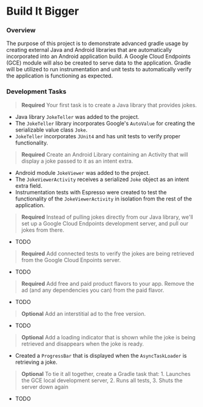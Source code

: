 # Build It Bigger

### Overview

The purpose of this project is to demonstrate advanced gradle usage by creating external Java and Android
libraries that are automatically incorporated into an Android application build. A Google Cloud Endpoints
 (GCE) module will also be created to serve data to the application. Gradle will be utilized to run
 instrumentation and unit tests to automatically verify the application is functioning as expected.

### Development Tasks

> **Required** Your first task is to create a Java library that provides jokes.

+ Java library `JokeTeller` was added to the project.
+ The `JokeTeller` library incorporates Google's `AutoValue` for creating the serializable value class `Joke`. 
+ `JokeTeller` incorporates `JUnit4` and has unit tests to verify proper functionality.

> **Required** Create an Android Library containing an Activity that will display a joke
passed to it as an intent extra. 

+ Android module `JokeViewer` was added to the project.
+ The `JokeViewerActivity` receives a serialized `Joke` object as an intent extra field. 
+ Instrumentation tests with Espresso were created to test the functionality of the `JokeViewerActivity`
in isolation from the rest of the application.

> **Required** Instead of pulling jokes directly from
our Java library, we'll set up a Google Cloud Endpoints development server,
and pull our jokes from there. 

+ TODO

> **Required** Add connected tests to verify the jokes are being retrieved from the Google Cloud Enpoints server.

+ TODO

> **Required** Add free and paid product flavors to your app. Remove the ad (and any
dependencies you can) from the paid flavor.

+ TODO

> **Optional** Add an interstitial ad to the free version.

+ TODO

> **Optional** Add a loading indicator that is shown while the joke is being retrieved and
disappears when the joke is ready. 

+ Created a `ProgressBar` that is displayed when the `AsyncTaskLoader` is retrieving a joke.

> **Optional** To tie it all together, create a Gradle task that: 1. Launches the GCE local development server, 2. Runs all tests, 3. Shuts the server down again

+ TODO